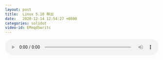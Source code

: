 ```yaml
---
layout: post
title:  Linux 5.10 释出
date:   2020-12-14 12:54:27 +0800
categories: solidot
video-id: EMnqdSwritc
---
```


<audio src="/assets/e21878898f7718c1402189ed26b10430.mp3" style="width: 100%;" controls></audio>

